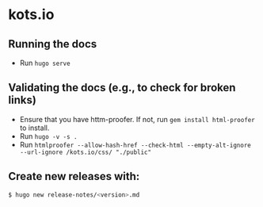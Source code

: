 # kots.io

## Running the docs
* Run `hugo serve`

## Validating the docs (e.g., to check for broken links)
* Ensure that you have httm-proofer. If not, run `gem install html-proofer` to install. 
* Run `hugo -v -s .`
* Run `htmlproofer --allow-hash-href --check-html --empty-alt-ignore --url-ignore /kots.io/css/ "./public"`

## Create new releases with:
```bash
$ hugo new release-notes/<version>.md
```

